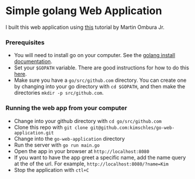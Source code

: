 # Simple golang Web Application

I built this web application using [this](https://medium.com/google-cloud/building-a-go-web-app-from-scratch-to-deploying-on-google-cloud-part-1-building-a-simple-go-aee452a2e654) tutorial by Martin Ombura Jr.

### Prerequisites

* You will need to install go on your computer. See the [golang install documentation](https://golang.org/doc/install).
* Set your `$GOPATH` variable. There are good instructions for how to do this [here](https://github.com/golang/go/wiki/SettingGOPATH).
* Make sure you have a `go/src/github.com` directory. You can create one by changing into your go directory with `cd $GOPATH`, and then make the directories `mkdir -p src/github.com`.


### Running the web app from your computer

* Change into your github directory with `cd go/src/github.com`
* Clone this repo with `git clone git@github.com:kimschles/go-web-application.git` 
* Change into the `go-web-application` directory
* Run the server with `go run main.go`
* Open the app in your browser at `http://localhost:8080`
* If you want to have the app greet a specific name, add the name query at the of the url. For example, `http://localhost:8080/?name=Kim` 
* Stop the application with `ctl+C` 
